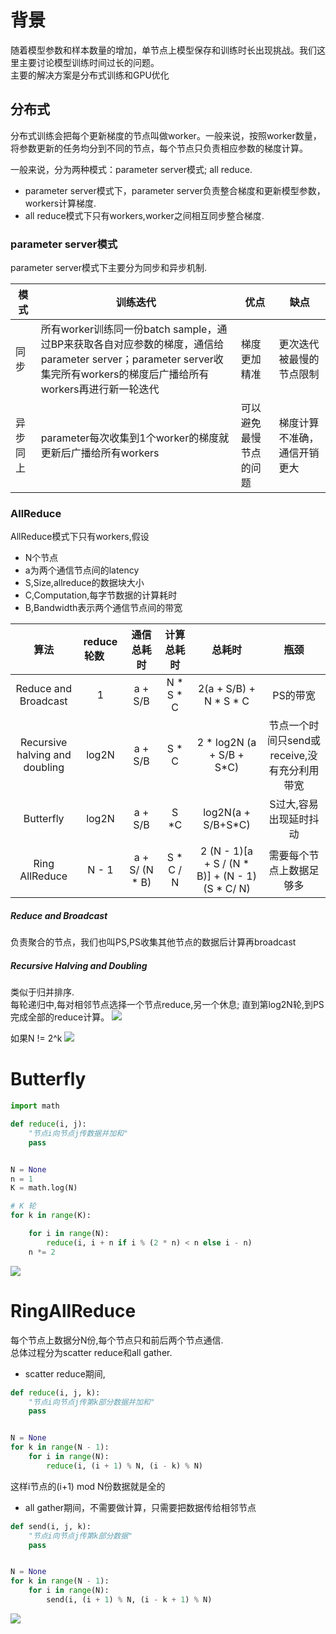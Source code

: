 # 背景
随着模型参数和样本数量的增加，单节点上模型保存和训练时长出现挑战。我们这里主要讨论模型训练时间过长的问题。  
主要的解决方案是分布式训练和GPU优化

## 分布式  
分布式训练会把每个更新梯度的节点叫做worker。一般来说，按照worker数量，将参数更新的任务均分到不同的节点，每个节点只负责相应参数的梯度计算。

一般来说，分为两种模式：parameter server模式; all reduce.  
- parameter server模式下，parameter server负责整合梯度和更新模型参数，workers计算梯度.  
- all reduce模式下只有workers,worker之间相互同步整合梯度.

### parameter server模式

parameter server模式下主要分为同步和异步机制.  


| 模式 | 训练迭代| 优点| 缺点|
| -----| -----| ----| ---- | 
| 同步|  所有worker训练同一份batch sample，通过BP来获取各自对应参数的梯度，通信给parameter server；parameter server收集完所有workers的梯度后广播给所有workers再进行新一轮迭代| 梯度更加精准 | 更次迭代被最慢的节点限制| 
| 异步同上| parameter每次收集到1个worker的梯度就更新后广播给所有workers| 可以避免最慢节点的问题| 梯度计算不准确，通信开销更大  |


### AllReduce
AllReduce模式下只有workers,假设
- N个节点
- a为两个通信节点间的latency
- S,Size,allreduce的数据块大小
- C,Computation,每字节数据的计算耗时
- B,Bandwidth表示两个通信节点间的带宽

| 算法 | reduce轮数<img width=20/>| 通信总耗时<img width=100/> | 计算总耗时<img width=100/> | 总耗时<img width=200/> | 瓶颈 |
| :-----:| :----: | :-----: | :-----: | :-----: | :----: |
| Reduce and Broadcast |1 |  a + S/B  |  N * S * C   | 2(a + S/B) + N * S * C   | PS的带宽|
| Recursive halving and doubling | log2N | a + S/B | S * C| 2 * log2N (a + S/B + S*C) | 节点一个时间只send或receive,没有充分利用带宽|
| Butterfly | log2N | a + S/B | S *C | log2N(a + S/B+S*C) | S过大,容易出现延时抖动 |
| Ring AllReduce | N - 1  | a + S/ (N * B) | S * C / N | 2 (N - 1)[a + S / (N * B)] + (N - 1)(S * C/ N)| 需要每个节点上数据足够多 | 
##### Reduce and Broadcast
负责聚合的节点，我们也叫PS,PS收集其他节点的数据后计算再broadcast

##### Recursive Halving and Doubling  
类似于归并排序.  
每轮递归中,每对相邻节点选择一个节点reduce,另一个休息;
直到第log2N轮,到PS完成全部的reduce计算。
![](/images/recursive.webp)


如果N != 2^k
![](/images/recursive2.webp)

# Butterfly 
```python
import math 

def reduce(i, j):
    "节点i向节点j传数据并加和"
    pass 


N = None
n = 1  
K = math.log(N)

# K 轮
for k in range(K):

    for i in range(N):
        reduce(i, i + n if i % (2 * n) < n else i - n) 
    n *= 2
```


![](/images/butterfly.webp)

# RingAllReduce
每个节点上数据分N份,每个节点只和前后两个节点通信.  
总体过程分为scatter reduce和all gather.  
- scatter reduce期间,
```python
def reduce(i, j, k):
    "节点i向节点j传第k部分数据并加和"
    pass 


N = None
for k in range(N - 1):
    for i in range(N):
        reduce(i, (i + 1) % N, (i - k) % N)
```
这样i节点的(i+1) mod N份数据就是全的
- all gather期间，不需要做计算，只需要把数据传给相邻节点
```python
def send(i, j, k):
    "节点i向节点j传第k部分数据"
    pass 


N = None
for k in range(N - 1):
    for i in range(N):
        send(i, (i + 1) % N, (i - k + 1) % N)
```





![](/images/ring_all_reduce.webp)

